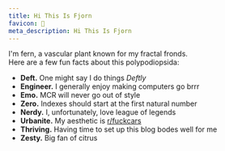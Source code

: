 ```yaml
---
title: Hi This Is Fjorn
favicon: 🌿
meta_description: Hi This Is Fjorn 
---
```

I'm fern, a vascular plant known for my fractal fronds.
<br/>
Here are a few fun facts about this polypodiopsida:

- **Deft.** One might say I do things *Deftly*
- **Engineer.** I generally enjoy making computers go brrr
- **Emo.** MCR will never go out of style
- **Zero.** Indexes should start at the first natural number
- **Nerdy.** I, unfortunately, love league of legends
- **Urbanite.** My aesthetic is [r/fuckcars](https://www.reddit.com/r/fuckcars/)
- **Thriving.** Having time to set up this blog bodes well for me
- **Zesty.** Big fan of citrus
